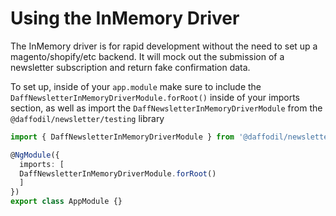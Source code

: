 # Using the InMemory Driver

The InMemory driver is for rapid development without the need to set up a magento/shopify/etc backend. It will mock out the submission of a newsletter subscription and return fake confirmation data. 

To set up, inside of your `app.module` make sure to include the `DaffNewsletterInMemoryDriverModule.forRoot()` inside of your imports section, as well as import the `DaffNewsletterInMemoryDriverModule` from the `@daffodil/newsletter/testing` library

```ts
import { DaffNewsletterInMemoryDriverModule } from '@daffodil/newsletter/testing';

@NgModule({
  imports: [
  DaffNewsletterInMemoryDriverModule.forRoot()
  ]
})
export class AppModule {}

```